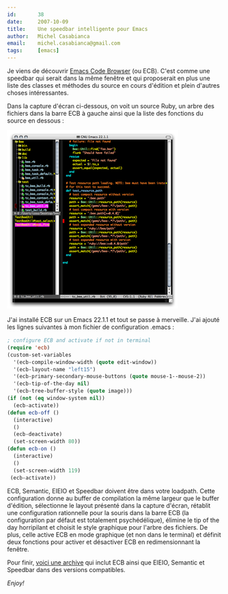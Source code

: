 ```yaml
---
id:       38
date:     2007-10-09
title:    Une speedbar intelligente pour Emacs
author:   Michel Casabianca
email:    michel.casabianca@gmail.com
tags:     [emacs]
---
```


Je viens de découvrir [Emacs Code Browser](http://ecb.sourceforge.net/) (ou ECB). C'est comme une speedbar qui serait dans la même fenêtre et qui proposerait en plus une liste des classes et méthodes du source en cours d'édition et plein d'autres choses intéressantes.

<!--more-->

Dans la capture d'écran ci-dessous, on voit un source Ruby, un arbre des fichiers dans la barre ECB à gauche ainsi que la liste des fonctions du source en dessous :

![](emacs-ecb.png)

J'ai installé ECB sur un Emacs 22.1.1 et tout se passe à merveille. J'ai ajouté les lignes suivantes à mon fichier de configuration .emacs :

```lisp
; configure ECB and activate if not in terminal
(require 'ecb)
(custom-set-variables
  '(ecb-compile-window-width (quote edit-window))
  '(ecb-layout-name "left15")
  '(ecb-primary-secondary-mouse-buttons (quote mouse-1--mouse-2))
  '(ecb-tip-of-the-day nil)
  '(ecb-tree-buffer-style (quote image)))
(if (not (eq window-system nil))
  (ecb-activate))
(defun ecb-off ()
  (interactive)
  ()
  (ecb-deactivate)
  (set-screen-width 80))
(defun ecb-on ()
  (interactive)
  ()
  (set-screen-width 119)
 (ecb-activate))
```

ECB, Semantic, EIEIO et Speedbar doivent être dans votre loadpath. Cette configuration donne au buffer de compilation la même largeur que le buffer d'édition, sélectionne le layout présenté dans la capture d'écran, rétablit une configuration rationnelle pour la souris dans la barre ECB (la configuration par défaut est totalement psychédélique), élimine le tip of the day horripilant et choisit le style graphique pour l'arbre des fichiers. De plus, celle active ECB en mode graphique (et non dans le terminal) et définit deux fonctions pour activer et désactiver ECB en redimensionnant la fenêtre.

Pour finir, [voici une archive](http://sweetohm.net/arc/ecb-2.32.zip) qui inclut ECB ainsi que EIEIO, Semantic et Speedbar dans des versions compatibles.

*Enjoy!*
